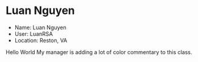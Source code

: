 # Luan Nguyen

* Name: Luan Nguyen
* User: LuanRSA
* Location: Reston, VA

Hello World
My manager is adding a lot of color commentary to this class.
